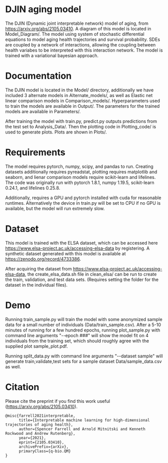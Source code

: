 # DJIN aging model
The DJIN (Dynamic joint interpretable network) model of aging, from https://arxiv.org/abs/2105.03410. A diagram of this model is located in Model_Diagram/. The model using system of stochastic differential equations to model aging health trajectories and survival probability. SDEs are coupled by a network of interactions, allowing the coupling between health variabes to be interpreted with this interaction network. The model is trained with a variational bayesian approach.

# Documentation
The DJIN model is located in the Model/ directory, additionally we have included 3 alternate models in Alternate_models/, as well as Elastic net linear comparison models in Comparison_models/. Hyperparameters used to train the models are available in Output/. The parameters for the trained models are available in Parameters/.

After training the model with train.py, predict.py outputs predictions from the test set to Analysis_Data/. Then the plotting code in Plotting_code/ is used to generate plots. Plots are shown in Plots/.

# Requirements
The model requires pytorch, numpy, scipy, and pandas to run. Creating datasets additionally requires pyreadstat, plotting requires matplotlib and seaborn, and lienar comparison models require scikit-learn and lifelines. The code was originally run with pytorch 1.8.1, numpy 1.19.5, scikit-learn 0.24.1, and lifelines 0.25.8.

Additionally, requires a GPU and pytorch installed with cuda for reasonable runtimes. Alternatively the device in train.py will be set to CPU if no GPU is available, but the model will run extremely slow.

# Dataset
This model is trained with the ELSA dataset, which can be accessed here https://www.elsa-project.ac.uk/accessing-elsa-data by registering. A synthetic dataset generated with this model is available at https://zenodo.org/record/4733386.

After acquiring the dataset from https://www.elsa-project.ac.uk/accessing-elsa-data, the create_elsa_data.sh file in clean_elsa/ can be run to create the train, validation, and test data sets. (Requires setting the folder for the dataset in the individual files).

# Demo
Running train_sample.py will train the model with some anonymized sample data for a small number of individuals (Data/train_sample.csv). After a 5-10 minutes of running for a few hundred epochs, running plot_sample.py with command line arguments "--epoch ###" will show the model fit on 4 individuals from the training set, which should roughly agree with the supplied plot sample_plot.pdf.  

Running split_data.py with command line arguments "--dataset sample" will generate train,validate,test sets for a sample dataset Data/sample_data.csv as well.

# Citation
Please cite the preprint if you find this work useful (https://arxiv.org/abs/2105.03410).
```
@misc{farrell2021interpretable,
      title={Interpretable machine learning for high-dimensional trajectories of aging health}, 
      author={Spencer Farrell and Arnold Mitnitski and Kenneth Rockwood and Andrew Rutenberg},
      year={2021},
      eprint={2105.03410},
      archivePrefix={arXiv},
      primaryClass={q-bio.QM}
}
```